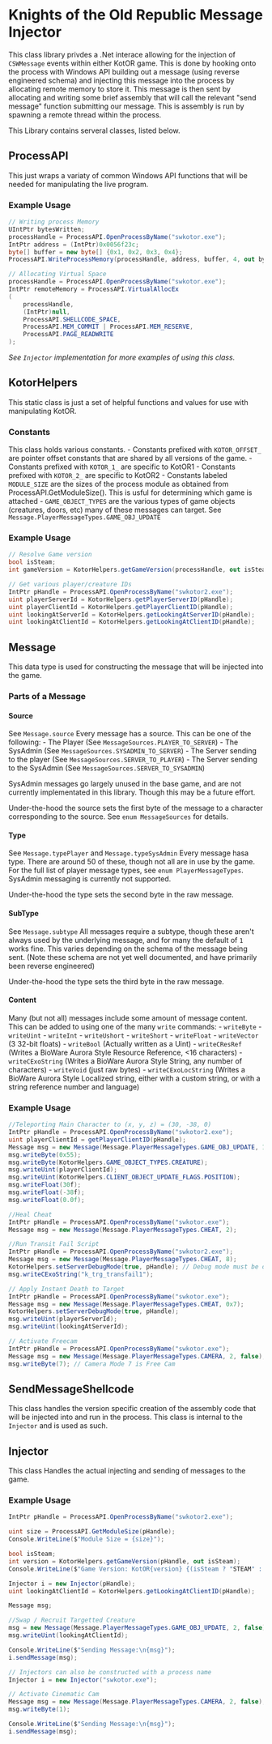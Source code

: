
# Knights of the Old Republic Message Injector
This class library privdes a .Net interace allowing for the injection of `CSWMessage` events within either KotOR game. This is done by hooking onto the process with Windows API building out a message (using reverse engineered schema) and injecting this message into the process by allocating remote memory to store it. This message is then sent by allocating and writing some brief assembly that will call the relevant "send message" function submitting our message. This is assembly is run by spawning a remote thread within the process.

This Library contains serveral classes, listed below.

## ProcessAPI

This just wraps a variaty of common Windows API functions that will be needed for manipulating the live program.

### Example Usage

```cs
// Writing process Memory
UIntPtr bytesWritten;
processHandle = ProcessAPI.OpenProcessByName("swkotor.exe");
IntPtr address = (IntPtr)0x0056f23c;
byte[] buffer = new byte[] {0x1, 0x2, 0x3, 0x4};
ProcessAPI.WriteProcessMemory(processHandle, address, buffer, 4, out bytesWritten);
```

```cs
// Allocating Virtual Space
processHandle = ProcessAPI.OpenProcessByName("swkotor.exe");
IntPtr remoteMemory = ProcessAPI.VirtualAllocEx
(
    processHandle,
    (IntPtr)null,
    ProcessAPI.SHELLCODE_SPACE,
    ProcessAPI.MEM_COMMIT | ProcessAPI.MEM_RESERVE,
    ProcessAPI.PAGE_READWRITE
);
```

_See `Injector` implementation for more examples of using this class._

## KotorHelpers

This static class is just a set of helpful functions and values for use with manipulating KotOR.

### Constants

This class holds various constants.
	- Constants prefixed with `KOTOR_OFFSET_` are pointer offset constants that are shared by all versions of the game.
	- Constants prefixed with `KOTOR_1_` are specific to KotOR1
	- Constants prefixed with `KOTOR_2_` are specific to KotOR2
	- Constants labeled `MODULE_SIZE` are the sizes of the process module as obtained from ProcessAPI.GetModuleSize(). This is usful for determining which game is attached
	- `GAME_OBJECT_TYPES` are the various types of game objects (creatures, doors, etc) many of these messages can target. See `Message.PlayerMessageTypes.GAME_OBJ_UPDATE`
	
### Example Usage

```cs
// Resolve Game version
bool isSteam;
int gameVersion = KotorHelpers.getGameVersion(processHandle, out isSteam);
```

```cs
// Get various player/creature IDs
IntPtr pHandle = ProcessAPI.OpenProcessByName("swkotor2.exe");
uint playerServerId = KotorHelpers.getPlayerServerID(pHandle);
uint playerClientId = KotorHelpers.getPlayerClientID(pHandle);
uint lookingAtServerId = KotorHelpers.getLookingAtServerID(pHandle);
uint lookingAtClientId = KotorHelpers.getLookingAtClientID(pHandle);
```

## Message

This data type is used for constructing the message that will be injected into the game.

### Parts of a Message

#### Source

See `Message.source`
Every message has a source. This can be one of the following:
	- The Player (See `MessageSources.PLAYER_TO_SERVER`)
	- The SysAdmin (See `MessageSources.SYSADMIN_TO_SERVER`)
	- The Server sending to the player (See `MessageSources.SERVER_TO_PLAYER`)
	- The Server sending to the SysAdmin (See `MessageSources.SERVER_TO_SYSADMIN`)

SysAdmin messages go largely unused in the base game, and are not currently implementated in this library. Though this may be a future effort.

Under-the-hood the source sets the first byte of the message to a character corresponding to the source. See `enum MessageSources` for details.

#### Type

See `Message.typePlayer` and `Message.typeSysAdmin`
Every message hasa type. There are around 50 of these, though not all are in use by the game. For the full list of player message types, see `enum PlayerMessageTypes`. SysAdmin messaging is currently not supported.

Under-the-hood the type sets the second byte in the raw message.

#### SubType

See `Message.subtype`
All messages require a subtype, though these aren't always used by the underlying message, and for many the default of `1` works fine. This varies depending on the schema of the message being sent. (Note these schema are not yet well documented, and have primarily been reverse engineered)

Under-the-hood the type sets the third byte in the raw message.

#### Content

Many (but not all) messages include some amount of message content. This can be added to using one of the many `write` commands:
	- `writeByte`
	- `writeUint`
	- `writeInt`
	- `writeUshort`
	- `writeShort`
	- `writeFloat`
	- `writeVector` (3 32-bit floats)
	- `writeBool` (Actually written as a Uint)
	- `writeCResRef` (Writes a BioWare Aurora Style Resource Reference, <16 characters)
	- `writeCExoString` (Writes a BioWare Aurora Style String, any number of characters)
	- `writeVoid` (just raw bytes)
	- `writeCExoLocString` (Writes a BioWare Aurora Style Localized string, either with a custom string, or with a string reference number and language)
	
### Example Usage

```cs
//Teleporting Main Character to (x, y, z) = (30, -38, 0)
IntPtr pHandle = ProcessAPI.OpenProcessByName("swkotor2.exe");
uint playerClientId = getPlayerClientID(pHandle);
Message msg = new Message(Message.PlayerMessageTypes.GAME_OBJ_UPDATE, 1, false);
msg.writeByte(0x55);
msg.writeByte(KotorHelpers.GAME_OBJECT_TYPES.CREATURE);
msg.writeUint(playerClientId);
msg.writeUint(KotorHelpers.CLIENT_OBJECT_UPDATE_FLAGS.POSITION);
msg.writeFloat(30f);
msg.writeFloat(-38f);
msg.writeFloat(0.0f);
```

```cs
//Heal Cheat
IntPtr pHandle = ProcessAPI.OpenProcessByName("swkotor.exe");
Message msg = new Message(Message.PlayerMessageTypes.CHEAT, 2);
```

```cs
//Run Transit Fail Script
IntPtr pHandle = ProcessAPI.OpenProcessByName("swkotor2.exe");
Message msg = new Message(Message.PlayerMessageTypes.CHEAT, 8);
KotorHelpers.setServerDebugMode(true, pHandle); // Debug mode must be on to run scripts
msg.writeCExoString("k_trg_transfail1");
```

```cs
// Apply Instant Death to Target
IntPtr pHandle = ProcessAPI.OpenProcessByName("swkotor.exe");
Message msg = new Message(Message.PlayerMessageTypes.CHEAT, 0x7);
KotorHelpers.setServerDebugMode(true, pHandle);
msg.writeUint(playerServerId);
msg.writeUint(lookingAtServerId);
```
	
```cs
// Activate Freecam
IntPtr pHandle = ProcessAPI.OpenProcessByName("swkotor.exe");
Message msg = new Message(Message.PlayerMessageTypes.CAMERA, 2, false);
msg.writeByte(7); // Camera Mode 7 is Free Cam
```

## SendMessageShellcode

This class handles the version specific creation of the assembly code that will be injected into and run in the process. This class is internal to the `Injector` and is used as such.
	
## Injector

This class Handles the actual injecting and sending of messages to the game.

### Example Usage

```cs
IntPtr pHandle = ProcessAPI.OpenProcessByName("swkotor2.exe");

uint size = ProcessAPI.GetModuleSize(pHandle);
Console.WriteLine($"Module Size = {size}");

bool isSteam;
int version = KotorHelpers.getGameVersion(pHandle, out isSteam);
Console.WriteLine($"Game Version: KotOR{version} {(isSteam ? "STEAM" : "")}");

Injector i = new Injector(pHandle);
uint lookingAtClientId = KotorHelpers.getLookingAtClientID(pHandle);

Message msg;

//Swap / Recruit Targetted Creature
msg = new Message(Message.PlayerMessageTypes.GAME_OBJ_UPDATE, 2, false);
msg.writeUint(lookingAtClientId);

Console.WriteLine($"Sending Message:\n{msg}");
i.sendMessage(msg);
```

```cs
// Injectors can also be constructed with a process name
Injector i = new Injector("swkotor.exe");

// Activate Cinematic Cam
Message msg = new Message(Message.PlayerMessageTypes.CAMERA, 2, false);
msg.writeByte(1); 

Console.WriteLine($"Sending Message:\n{msg}");
i.sendMessage(msg);
```
	
	
	
	
	
	
	
	
	
	
	
	
	
	
	
	
	
	
	
	
	
	
	
	
	
	
	